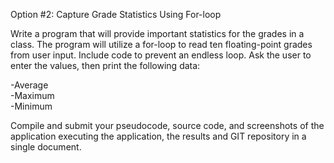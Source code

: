 Option #2: Capture Grade Statistics Using For-loop   

Write a program that will provide important statistics for the grades in a class. The program will utilize a for-loop to read ten floating-point grades from user input. Include code to prevent an endless loop. Ask the user to enter the values, then print the following data:  

-Average  
-Maximum  
-Minimum  

Compile and submit your pseudocode, source code, and screenshots of the application executing the application, the results and GIT repository in a single document.